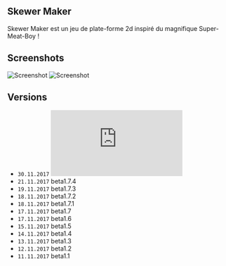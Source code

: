 ## Skewer Maker
Skewer Maker est un jeu de plate-forme 2d inspiré du magnifique Super-Meat-Boy !

## Screenshots
![Screenshot](https://raw.githubusercontent.com/ManuStrozor/Skewer-Maker/master/screenshots/30.11.2017_mainMenu.png)
![Screenshot](https://raw.githubusercontent.com/ManuStrozor/Skewer-Maker/master/screenshots/30.11.2017_mapTester.png)

## Versions
* `30.11.2017` ![beta1.8](https://github.com/ManuStrozor/Skewer-Maker/blob/master/versions/beta1.8.jar?raw=true)
* `21.11.2017` beta1.7.4
* `19.11.2017` beta1.7.3
* `18.11.2017` beta1.7.2
* `18.11.2017` beta1.7.1
* `17.11.2017` beta1.7
* `17.11.2017` beta1.6
* `15.11.2017` beta1.5
* `14.11.2017` beta1.4
* `13.11.2017` beta1.3
* `12.11.2017` beta1.2
* `11.11.2017` beta1.1
